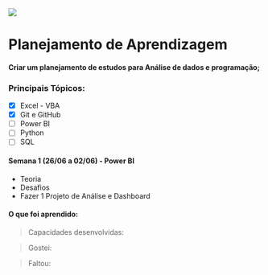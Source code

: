 <img src="https://img.shields.io/static/v1?label=Rotina&message=Estudos&color=purple&style=for-the-badge"/>

# Planejamento de Aprendizagem
#### Criar um planejamento de estudos para Análise de dados e programação;

### Principais Tópicos:
- [X] Excel - VBA
- [X] Git e GitHub
- [ ] Power BI
- [ ] Python
- [ ] SQL

#### Semana 1 (26/06 a 02/06)  - Power BI
- Teoria
- Desafios
- Fazer 1 Projeto de Análise e Dashboard

#### O que foi aprendido: 
> Capacidades desenvolvidas:

> Gostei:

> Faltou:

